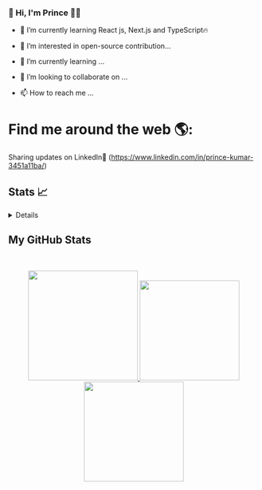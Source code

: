 ### 👋 Hi, I'm Prince 👨‍💻
 - 🌱 I’m currently learning React js, Next.js and TypeScript🔥   
 
- 👀 I’m interested in open-source contribution...
- 🌱 I’m currently learning ...
- 💞️ I’m looking to collaborate on ...
- 📫 How to reach me ...

# Find me around the web 🌎:
Sharing updates on LinkedIn💼 (https://www.linkedin.com/in/prince-kumar-3451a11ba/)



<!-- [![GitHub Streak](https://streak-stats.demolab.com?user=prince-111&theme=radical)](https://git.io/streak-stats) -->
<!-- [![GitHub Streak](https://streak-stats.demolab.com?user=prince-111&theme=tokyonight)](https://git.io/streak-stats)  -->

<!-- [![Prince Kumar's GitHub stats](https://github-readme-stats.vercel.app/api?username=prince-111)](https://github.com/prince-111/github-readme-stats) -->
<!-- [![Top Langs](https://github-readme-stats.vercel.app/api/top-langs/?username=prince-111&layout=compact)](https://github.com/anuraghazra/github-readme-stats) -->

## Stats 📈
 <details/> 
</details>
 <h2>My GitHub Stats </h2>
 <br>
 <p align="center">
  
  <a href="https://github.com/prince-111">
  
  <img height= "220em" src="https://streak-stats.demolab.com?user=prince-111" />

  <img height = "200em" src="https://github-readme-stats-sigma-five.vercel.app/api?username=prince-111&show_icons=true" />
  
  <img height ="200em" src="https://github-readme-stats-sigma-five.vercel.app/api/top-langs/?username=prince-111&layout=compact">
</p>  

<!-- - (https://github-readme-stats.vercel.app/api/top-langs/?username=prince-111&layout=compact)- -->
 
<!-- - [![GitHub Streak](https://streak-stats.demolab.com?user=prince-111)](https://git.io/streak-stats) - -->

<!-- - ![Prince's GitHub stats](https://github-readme-stats.vercel.app/api?username=prince-111&show_icons=true) - -->


<!--  - [![Top Langs](https://github-readme-stats.vercel.app/api/top-langs/?username=prince-111&layout=compact)](https://github.com/prince-111/github-readme-stats) - -->


<!---
prince-111/prince-111 is a ✨ special ✨ repository because its `README.md` (this file) appears on your GitHub profile.
You can click the Preview link to take a look at your changes.
--->

